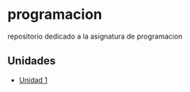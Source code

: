 # programacion
repositorio dedicado a la asignatura de programacion

## Unidades
- [Unidad 1](unidad-1)
